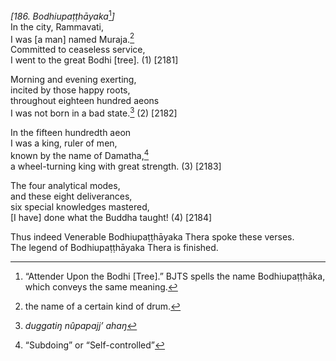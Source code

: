 *\[186. Bodhiupaṭṭhāyaka*[^1]*\]*  
In the city, Rammavati,  
I was \[a man\] named Muraja.[^2]  
Committed to ceaseless service,  
I went to the great Bodhi \[tree\]. (1) \[2181\]

Morning and evening exerting,  
incited by those happy roots,  
throughout eighteen hundred aeons  
I was not born in a bad state.[^3] (2) \[2182\]

In the fifteen hundredth aeon  
I was a king, ruler of men,  
known by the name of Damatha,[^4]  
a wheel-turning king with great strength. (3) \[2183\]

The four analytical modes,  
and these eight deliverances,  
six special knowledges mastered,  
\[I have\] done what the Buddha taught! (4) \[2184\]

Thus indeed Venerable Bodhiupaṭṭhāyaka Thera spoke these verses.  
The legend of Bodhiupaṭṭhāyaka Thera is finished.  
[^1]: “Attender Upon the Bodhi \[Tree\].” BJTS spells the name
    Bodhiupaṭṭhāka, which conveys the same meaning.  
[^2]: the name of a certain kind of drum.  
[^3]: *duggatiŋ nûpapajj’ ahaŋ*  
[^4]: “Subdoing” or “Self-controlled”
